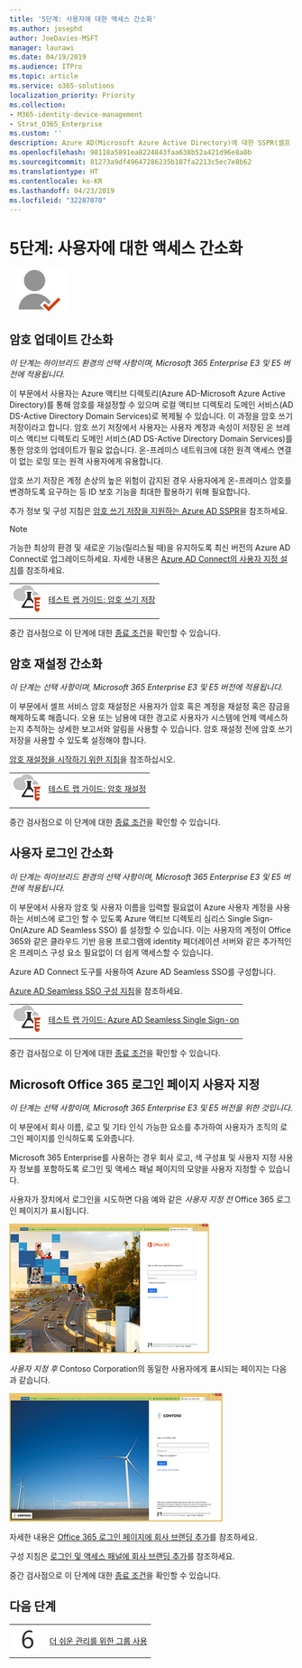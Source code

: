 ```yaml
---
title: '5단계: 사용자에 대한 액세스 간소화'
ms.author: josephd
author: JoeDavies-MSFT
manager: laurawi
ms.date: 04/19/2019
ms.audience: ITPro
ms.topic: article
ms.service: o365-solutions
localization_priority: Priority
ms.collection:
- M365-identity-device-management
- Strat_O365_Enterprise
ms.custom: ''
description: Azure AD(Microsoft Azure Active Directory)에 대한 SSPR(셀프 서비스 암호 재설정)을 이해하고 구성하십시오.
ms.openlocfilehash: 98118a5891ea8224843faa638b52a421d96e8a0b
ms.sourcegitcommit: 81273a9df49647286235b187fa2213c5ec7e8b62
ms.translationtype: HT
ms.contentlocale: ko-KR
ms.lasthandoff: 04/23/2019
ms.locfileid: "32287070"
---
```

# <a name="step-5-simplify-access-for-users"></a>5단계: 사용자에 대한 액세스 간소화

![](./media/deploy-foundation-infrastructure/identity_icon-small.png)


<a name="identity-pw-writeback"></a>
## <a name="simplify-password-updates"></a>암호 업데이트 간소화

*이 단계는 하이브리드 환경의 선택 사항이며, Microsoft 365 Enterprise E3 및 E5 버전에 적용됩니다.*

이 부문에서 사용자는 Azure 액티브 디렉토리(Azure AD-Microsoft Azure Active Directory)를 통해 암호를 재설정할 수 있으며 로컬 액티브 디렉토리 도메인 서비스(AD DS-Active Directory Domain Services)로 복제될 수 있습니다. 이 과정을 암호 쓰기 저장이라고 합니다. 암호 쓰기 저장에서 사용자는 사용자 계정과 속성이 저장된 온 브레미스 액티브 디렉토리 도메인 서비스(AD DS-Active Directory Domain Services)를 통한 암호의 업데이트가 필요 없습니다. 온-프레미스 네트워크에 대한 원격 액세스 연결이 없는 로밍 또는 원격 사용자에게 유용합니다.

암호 쓰기 저장은 계정 손상의 높은 위험이 감지된 경우 사용자에게 온-프레미스 암호를 변경하도록 요구하는 등 ID 보호 기능을 최대한 활용하기 위해 필요합니다.

추가 정보 및 구성 지침은 [암호 쓰기 저장을 지원하는 Azure AD SSPR](https://docs.microsoft.com/azure/active-directory/active-directory-passwords-writeback)을 참조하세요.

>[!Note]
>가능한 최상의 환경 및 새로운 기능(릴리스될 때)을 유지하도록 최신 버전의 Azure AD Connect로 업그레이드하세요. 자세한 내용은 [Azure AD Connect의 사용자 지정 설치](https://docs.microsoft.com/azure/active-directory/connect/active-directory-aadconnect-get-started-custom)를 참조하세요.
>

|||
|:-------|:-----|
|![Microsoft 클라우드의 테스트 랩 가이드](media/m365-enterprise-test-lab-guides/cloud-tlg-icon-small.png)| [테스트 랩 가이드: 암호 쓰기 저장](password-writeback-m365-ent-test-environment.md) |
|||

중간 검사점으로 이 단계에 대한 [종료 조건](identity-exit-criteria.md#crit-identity-pw-writeback)을 확인할 수 있습니다.

<a name="identity-pw-reset"></a>
## <a name="simplify-password-resets"></a>암호 재설정 간소화

*이 단계는 선택 사항이며, Microsoft 365 Enterprise E3 및 E5 버전에 적용됩니다.*

이 부문에서 셀프 서비스 암호 재설정은 사용자가 암호 혹은 계정을 재설정 혹은 잠금을 해제하도록 해줍니다. 오용 또는 남용에 대한 경고로 사용자가 시스템에 언제 액세스하는지 추적하는 상세한 보고서와 알림을 사용할 수 있습니다. 암호 재설정 전에 암호 쓰기 저장을 사용할 수 있도록 설정해야 합니다.

[암호 재설정을 시작하기 위한 지침](https://docs.microsoft.com/azure/active-directory/authentication/howto-sspr-deployment)을 참조하십시오.

|||
|:-------|:-----|
|![Microsoft 클라우드의 테스트 랩 가이드](media/m365-enterprise-test-lab-guides/cloud-tlg-icon-small.png)| [테스트 랩 가이드: 암호 재설정](password-reset-m365-ent-test-environment.md) |
|||

중간 검사점으로 이 단계에 대한 [종료 조건](identity-exit-criteria.md#crit-identity-pw-reset)을 확인할 수 있습니다.


<a name="identity-sso"></a>
## <a name="simplify-user-sign-in"></a>사용자 로그인 간소화

*이 단계는 하이브리드 환경의 선택 사항이며, Microsoft 365 Enterprise E3 및 E5 버전에 적용됩니다.*

이 부문에서 사용자 암호 및 사용자 이름을 입력할 필요없이 Azure 사용자 계정을 사용하는 서비스에 로그인 할 수 있도록 Azure 액티브 디렉토리 심리스 Single Sign-On(Azure AD Seamless SSO) 를 설정할 수 있습니다. 이는 사용자의 계정이 Office 365와 같은 클라우드 기반 응용 프로그램에 identity 페더레이션 서버와 같은 추가적인 온 프레미스 구성 요소 필요없이 더 쉽게 액세스할 수 있습니다.

Azure AD Connect 도구를 사용하여 Azure AD Seamless SSO를 구성합니다.

[Azure AD Seamless SSO 구성 지침](https://docs.microsoft.com/azure/active-directory/connect/active-directory-aadconnect-sso-quick-start)을 참조하세요.

|||
|:-------|:-----|
|![Microsoft 클라우드의 테스트 랩 가이드](media/m365-enterprise-test-lab-guides/cloud-tlg-icon-small.png)| [테스트 랩 가이드: Azure AD Seamless Single Sign-on](single-sign-on-m365-ent-test-environment.md) |
|||

중간 검사점으로 이 단계에 대한 [종료 조건](identity-exit-criteria.md#crit-identity-sso)을 확인할 수 있습니다.


<a name="identity-custom-sign-in"></a>
## <a name="customize-the-office-365-sign-in-page"></a>Microsoft Office 365 로그인 페이지 사용자 지정

*이 단계는 선택 사항이며, Microsoft 365 Enterprise E3 및 E5 버전을 위한 것입니다.*

이 부문에서 회사 이름, 로고 및 기타 인식 가능한 요소를 추가하여 사용자가 조직의 로그인 페이지를 인식하도록 도와줍니다. 

Microsoft 365 Enterprise를 사용하는 경우 회사 로고, 색 구성표 및 사용자 지정 사용자 정보를 포함하도록 로그인 및 액세스 패널 페이지의 모양을 사용자 지정할 수 있습니다. 

사용자가 장치에서 로그인을 시도하면 다음 예와 같은 *사용자 지정 전* Office 365 로그인 페이지가 표시됩니다.

![사용자 지정 전 Office 365 로그인 페이지 예](./media/identity-customize-office-365-sign-in/id-step01-sign-in-before.png)

*사용자 지정 후* Contoso Corporation의 동일한 사용자에게 표시되는 페이지는 다음과 같습니다.

![사용자 지정 후 Office 365 로그인 페이지의 예](./media/identity-customize-office-365-sign-in/id-step01-sign-in-after.png)

자세한 내용은 [Office 365 로그인 페이지에 회사 브랜딩 추가](https://docs.microsoft.com/office365/admin/setup/customize-sign-in-page)를 참조하세요.

구성 지침은 [로그인 및 액세스 패널에 회사 브랜딩 추가](http://aka.ms/aadpaddbranding)를 참조하세요.

중간 검사점으로 이 단계에 대한 [종료 조건](identity-exit-criteria.md#crit-identity-custom-sign-in)을 확인할 수 있습니다.


## <a name="next-step"></a>다음 단계

|||
|:-------|:-----|
|![](./media/stepnumbers/Step6.png)| [더 쉬운 관리를 위한 그룹 사용](identity-self-service-group-management.md) |



